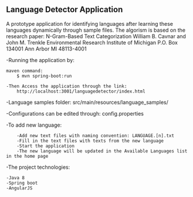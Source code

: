 

Language Detector Application
------------------------------

A prototype application for identifying languages after learning these languages dynamically through sample files. 
The algorism is based on the research paper: 
	N-Gram-Based Text Categorization
	William B. Cavnar and John M. Trenkle
	Environmental Research Institute of Michigan
	P.O. Box 134001
	Ann Arbor MI 48113-4001


-Running the application by:
	
	maven command:
		$ mvn spring-boot:run

	-Then Access the application through the link:
		http://localhost:3001/languagedetector/index.html
		
-Language samples folder:
		src/main/resources/language_samples/

-Configurations can be edited through: 
		config.properties

-To add new language:
		
		-Add new text files with naming convention: LANGUAGE.[n].txt
		-Fill in the text files with texts from the new language
		-Start the application
		-The new language will be updated in the Available Languages list in the home page
		 
		 
-The project technologies:
  
    -Java 8
    -Spring boot
    -AngularJS
